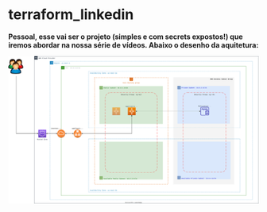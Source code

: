 # terraform_linkedin

**Pessoal, esse vai ser o projeto (simples e com secrets expostos!) que iremos abordar na nossa série de vídeos. Abaixo o desenho da aquitetura:**







![diagrama](https://github.com/dellabeneta/terraform_linkedin/blob/master/004.drawio.svg)
